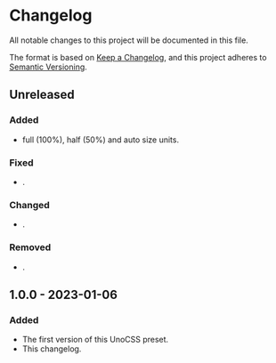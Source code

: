 # Changelog

All notable changes to this project will be documented in this file.

The format is based on [Keep a Changelog](https://keepachangelog.com/en/1.0.0/),
and this project adheres to [Semantic Versioning](https://semver.org/spec/v2.0.0.html).

## Unreleased

### Added

- full (100%), half (50%) and auto size units.

### Fixed

- .

### Changed

- .

### Removed

- .

## 1.0.0 - 2023-01-06

### Added

- The first version of this UnoCSS preset.
- This changelog.
